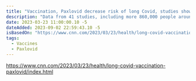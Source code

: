 ```yaml
---
title: "Vaccination, Paxlovid decrease risk of long Covid, studies show"
description: "Data from 41 studies, including more 860,000 people around the world. Of the four studies with vaccination information of nearly 250,000 people, those who had been vaccinated against Covid-19 had almost half the risk of long Covid than people who weren’t vaccinated."
date: 2023-03-23 11:00:00.10 -5
dateAdded: 2023-09-02 22:59:43.10 -5
isBasedOn: "https://www.cnn.com/2023/03/23/health/long-covid-vaccination-paxlovid/index.html"
tags:
  - Vaccines
  - Paxlovid
---
```


https://www.cnn.com/2023/03/23/health/long-covid-vaccination-paxlovid/index.html
